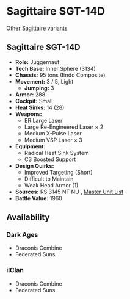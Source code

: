 # Sagittaire SGT-14D 

[Other Sagittaire variants](../sagittaire.md) 

## Sagittaire SGT-14D 

- **Role:** Juggernaut 
- **Tech Base:** Inner Sphere (3134) 
- **Chassis:** 95 tons (Endo Composite) 
- **Movement:** 3 / 5, Light 
  - **Jumping:** 3 
- **Armor:** 288 
- **Cockpit:** Small 
- **Heat Sinks:** 14 (28) 
- **Weapons:** 
  - ER Large Laser 
  - Large Re-Engineered Laser × 2 
  - Medium X-Pulse Laser 
  - Medium VSP Laser × 3 
- **Equipment:** 
  - Radical Heat Sink System 
  - C3 Boosted Support 
- **Design Quirks:** 
  - Improved Targeting (Short) 
  - Difficult to Maintain 
  - Weak Head Armor (1) 
- **Sources:** RS 3145 NT NU , [Master Unit List](http://masterunitlist.info/Unit/Details/6835) 
- **Battle Value:** 1960 

## Availability 

### Dark Ages 

- Draconis Combine 
- Federated Suns 

### ilClan 

- Draconis Combine 
- Federated Suns 

